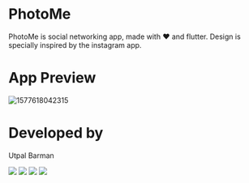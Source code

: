 # PhotoMe

PhotoMe is social networking app, made with :heart: and flutter. Design is specially inspired by the instagram app.

# App Preview

![1577618042315](https://user-images.githubusercontent.com/16848599/71556155-eaa20300-2a5e-11ea-9557-a7751450889b.JPEG)

# Developed by

Utpal Barman


![](https://github.com/utpal-barman/PhotoMe-flutter-social-network-app/raw/master/lib/screens/Google%20Pixel%203%205.5-inch%20Display%20(1080%20x%202160)%20Screenshot%200.png) ![](https://github.com/utpal-barman/PhotoMe-flutter-social-network-app/raw/master/lib/screens/Google%20Pixel%203%205.5-inch%20Display%20(1080%20x%202160)%20Screenshot%201.png) ![](https://github.com/utpal-barman/PhotoMe-flutter-social-network-app/raw/master/lib/screens/Google%20Pixel%203%205.5-inch%20Display%20(1080%20x%202160)%20Screenshot%202.png) ![](https://github.com/utpal-barman/PhotoMe-flutter-social-network-app/raw/master/lib/screens/Google%20Pixel%203%205.5-inch%20Display%20(1080%20x%202160)%20Screenshot%203.png)
